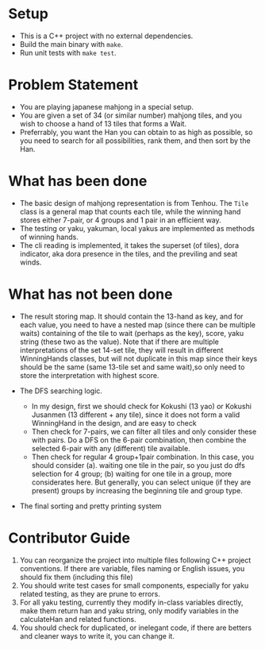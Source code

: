 # Setup
 - This is a C++ project with no external dependencies.
 - Build the main binary with `make`.
 - Run unit tests with `make test`.

# Problem Statement
 - You are playing japanese mahjong in a special setup.
 - You are given a set of 34 (or similar number) mahjong tiles, and you wish to choose a hand of 13 tiles that forms a Wait.
 - Preferrably, you want the Han you can obtain to as high as possible, so you need to search for all possibilities, rank them, and then sort by the Han.

# What has been done
 - The basic design of mahjong representation is from Tenhou. The `Tile` class is a general map that counts each tile, while the winning hand stores either 7-pair, or 4 groups and 1 pair in an efficient way.
 - The testing or yaku, yakuman, local yakus are implemented as methods of winning hands.
 - The cli reading is implemented, it takes the superset (of tiles), dora indicator, aka dora presence in the tiles, and the previling and seat winds.

# What has not been done
 - The result storing map. It should contain the 13-hand as key, and for each value, you need to have a nested map (since there can be multiple waits) containing of the tile to wait (perhaps as the key), score, yaku string (these two as the value). Note that if there are multiple interpretations of the set 14-set tile, they will result in different WinningHands classes, but will not duplicate in this map since their keys should be the same (same 13-tile set and same wait),so only need to store the interpretation with highest score.
 - The DFS searching logic.
     - In my design, first we should check for Kokushi (13 yao) or Kokushi Jusanmen (13 different + any tile), since it does not form a valid WinningHand in the design, and are easy to check
     - Then check for 7-pairs, we can filter all tiles and only consider these with pairs. Do a DFS on the 6-pair combination, then combine the selected 6-pair with any (different) tile available.
     - Then check for regular 4 group+1pair combination. In this case, you should consider (a). waiting one tile in the pair, so you just do dfs selection for 4 group; (b) waiting for one tile in a group, more considerates here. But generally, you can select unique (if they are present) groups by increasing the beginning tile and group type.

 - The final sorting and pretty printing system

# Contributor Guide
1. You can reorganize the project into multiple files following C++ project conventions. If there are variable, files naming or English issues, you should fix them (including this file)
2. You should write test cases for small components, especially for yaku related testing, as they are prune to errors.
3. For all yaku testing, currently they modify in-class variables directly, make them return han and yaku string, only modify variables in the calculateHan and related functions.
4. You should check for duplicated, or inelegant code, if there are betters and cleaner ways to write it, you can change it.
